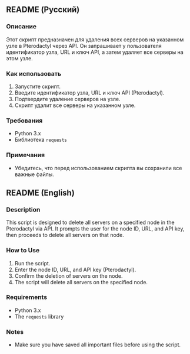 ## README (Русский)

### Описание
Этот скрипт предназначен для удаления всех серверов на указанном узле в Pterodactyl через API. Он запрашивает у пользователя идентификатор узла, URL и ключ API, а затем удаляет все серверы на этом узле.

### Как использовать
1. Запустите скрипт.
2. Введите идентификатор узла, URL и ключ API (Pterodactyl).
3. Подтвердите удаление серверов на узле.
4. Скрипт удалит все серверы на указанном узле.

### Требования
- Python 3.x
- Библиотека `requests`

### Примечания
- Убедитесь, что перед использованием скрипта вы сохранили все важные файлы.

## README (English)

### Description
This script is designed to delete all servers on a specified node in the Pterodactyl via API. It prompts the user for the node ID, URL, and API key, then proceeds to delete all servers on that node.

### How to Use
1. Run the script.
2. Enter the node ID, URL, and API key (Pterodactyl).
3. Confirm the deletion of servers on the node.
4. The script will delete all servers on the specified node.

### Requirements
- Python 3.x
- The `requests` library

### Notes
- Make sure you have saved all important files before using the script.
